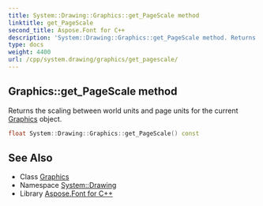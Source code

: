 ```yaml
---
title: System::Drawing::Graphics::get_PageScale method
linktitle: get_PageScale
second_title: Aspose.Font for C++
description: 'System::Drawing::Graphics::get_PageScale method. Returns the scaling between world units and page units for the current Graphics object in C++.'
type: docs
weight: 4400
url: /cpp/system.drawing/graphics/get_pagescale/
---
```

## Graphics::get_PageScale method


Returns the scaling between world units and page units for the current [Graphics](../) object.

```cpp
float System::Drawing::Graphics::get_PageScale() const
```

## See Also

* Class [Graphics](../)
* Namespace [System::Drawing](../../)
* Library [Aspose.Font for C++](../../../)
